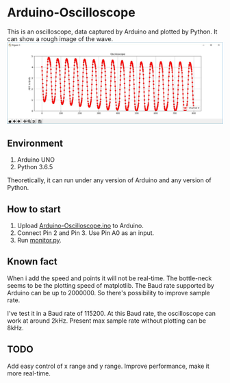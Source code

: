 # Arduino-Oscilloscope
This is an oscilloscope, data captured by Arduino and plotted by Python.
It can show a rough image of the wave.
![example of oscilloscope](./example.jpg)

## Environment
1. Arduino UNO
2. Python 3.6.5

Theoretically, it can run under any version of Arduino and any version of Python.

## How to start
1. Upload [Arduino-Oscilloscope.ino](Arduino-Oscilloscope.ino) to Arduino.
2. Connect Pin 2 and Pin 3. Use Pin A0 as an input.
3. Run [monitor.py](monitor.py).

## Known fact
When i add the speed and points it will not be real-time. The bottle-neck seems to be the plotting speed of matplotlib. 
The Baud rate supported by Arduino can be up to 2000000. So there's possibility to improve sample rate.

I've test it in a Baud rate of 115200. At this Baud rate, the oscilloscope can work at around 2kHz.
Present max sample rate without plotting can be 8kHz.

## TODO
Add easy control of x range and y range.
Improve performance, make it more real-time.
